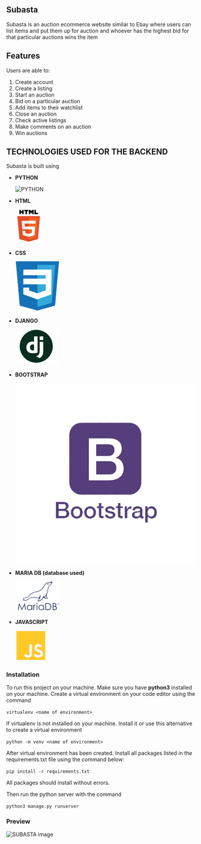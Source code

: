 ## Subasta

Subasta is an auction ecommerce website similar to Ebay where users can list items and put them up for auction and whoever has the highest bid for that particular auctions wins the item
## Features

Users are able to:

1. Create account
2. Create a listing
3. Start an auction
4. Bid on a particular auction
5. Add items to their watchlist
6. Close an auction
7. Check active listings
8. Make comments on an auction
9. Win auctions

## TECHNOLOGIES USED FOR THE BACKEND

Subasta is built using

- **PYTHON**

  ![PYTHON](https://github.com/S13G/Connecto-API/blob/main/assets/rsz_python.png)

- **HTML**

  ![HTML](https://github.com/S13G/Subasta/blob/main/static/tools/rsz_html.png)

- **CSS**

  ![CSS](https://github.com/S13G/Subasta/blob/main/static/tools/rsz_css.png)

- **DJANGO**
  
  ![DJANGO](https://github.com/S13G/Subasta/blob/main/static/tools/rsz_django.png)

- **BOOTSTRAP**

  ![BOOTSTRAP](https://github.com/S13G/Subasta/blob/main/static/tools/bootstrap-transformed.png)

- **MARIA DB (database used)**

  ![MARIADB](https://github.com/S13G/Subasta/blob/main/static/tools/rsz_mariadb.png)

- **JAVASCRIPT**

  ![JAVASCRIPT](https://github.com/S13G/Subasta/blob/main/static/tools/rsz_js.png)

### Installation

To run this project on your machine. Make sure you have __python3__ installed on your machine.
Create a virtual environment on your code editor using the command

```virtualenv <name of environment>```

If virtualenv is not installed on your machine. Install it or use this alternative to create a virtual environment

```python -m venv <name of environment>```

After virtual environment has been created. Install all packages listed in the requirements.txt file using the command
below:

```pip install -r requirements.txt```

All packages should install without errors.

Then run the python server with the command

```python3 manage.py runserver```

### Preview

![SUBASTA image](https://github.com/S13G/Connecto-API/blob/main/assets/Screenshot%20from%202022-10-11%2015-53-33.png)